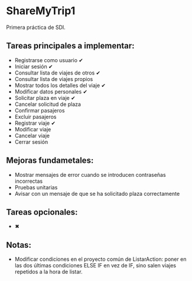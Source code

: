 # ShareMyTrip1
Primera práctica de SDI.

## Tareas principales a implementar:
  - Registrarse como usuario ✔
  - Iniciar sesión ✔
  - Consultar lista de viajes de otros ✔
  - Consultar lista de viajes propios
  - Mostrar todos los detalles del viaje ✔
  - Modificar datos personales ✔
  - Solicitar plaza en viaje ✔
  - Cancelar solicitud de plaza
  - Confirmar pasajeros
  - Excluir pasajeros
  - Registrar viaje ✔
  - Modificar viaje
  - Cancelar viaje
  - Cerrar sesión

## Mejoras fundametales:
  - Mostrar mensajes de error cuando se introducen contraseñas incorrectas
  - Pruebas unitarias
  - Avisar con un mensaje de que se ha solicitado plaza correctamente

## Tareas opcionales:  
  - ✖

## Notas:
  - Modificar condiciones en el proyecto común de ListarAction: poner en las dos últimas condiciones ELSE IF en vez de IF, sino salen viajes repetidos a la hora de listar.
